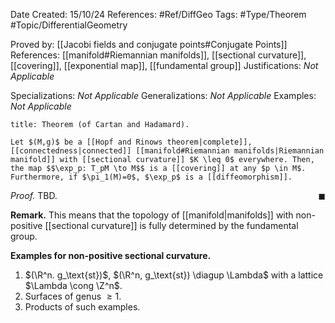 <div class="topSpace"></div>

Date Created: 15/10/24
References: #Ref/DiffGeo 
Tags: #Type/Theorem #Topic/DifferentialGeometry 

Proved by: [[Jacobi fields and conjugate points#Conjugate Points]]
References: [[manifold#Riemannian manifolds]], [[sectional curvature]], [[covering]], [[exponential map]], [[fundamental group]]
Justifications: <i>Not Applicable</i>

Specializations: <i>Not Applicable</i>
Generalizations: <i>Not Applicable</i>
Examples: <i>Not Applicable</i>

``` ad-Theorem
title: Theorem (of Cartan and Hadamard).

Let $(M,g)$ be a [[Hopf and Rinows theorem|complete]], [[connectedness|connected]] [[manifold#Riemannian manifolds|Riemannian manifold]] with [[sectional curvature]] $K \leq 0$ everywhere. Then, the map $$\exp_p: T_pM \to M$$ is a [[covering]] at any $p \in M$. Furthermore, if $\pi_1(M)=0$, $\exp_p$ is a [[diffeomorphism]].

```

<i>Proof.</i>
TBD.
<span style="float:right;">$\blacksquare$</span>

**Remark.**
This means that the topology of [[manifold|manifolds]] with non-positive [[sectional curvature]] is fully determined by the fundamental group.

**Examples for non-positive sectional curvature.**
1. $(\R^n. g_\text{st})$, $(\R^n, g_\text{st}) \diagup \Lambda$ with a lattice $\Lambda \cong \Z^n$.
2. Surfaces of genus $\geq 1$.
3. Products of such examples.
